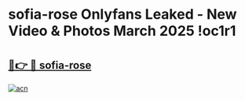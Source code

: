 # sofia-rose Onlyfans Leaked - New Video & Photos March 2025 !oc1r1

# <h2><a href="https://nywupt.iuczelnia.edu.pl?title=sofia-rose&ref=oc1r1">🔗👉 🔴 sofia-rose</a></h2>

[![acn](https://github.com/user-attachments/assets/0f9c940e-d8b0-45ae-aac7-cd30a18b3e1c)](https://nywupt.iuczelnia.edu.pl?title=sofia-rose&ref=oc1r1)

